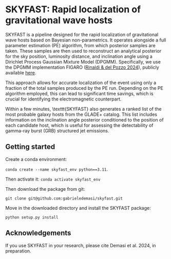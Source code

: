 # SKYFAST: Rapid localization of gravitational wave hosts

SKYFAST is a pipeline designed for the rapid localization of gravitational wave hosts based on Bayesian non-parametrics. It operates alongside a full parameter estimation (PE) algorithm, from which posterior samples are taken. These samples are then used to reconstruct an analytical posterior for the sky position, luminosity distance, and inclination angle using a Dirichlet Process Gaussian Mixture Model (DPGMM). Specifically, we use the DPGMM implementation FIGARO ([Rinaldi & del Pozzo 2024](https://joss.theoj.org/papers/10.21105/joss.06589)), publicly available [here](https://github.com/sterinaldi/FIGARO). 

This approach allows for accurate localization of the event using only a fraction of the total samples produced by the PE run. Depending on the PE algorithm employed, this can lead to significant time savings, which is crucial for identifying the electromagnetic counterpart.

Within a few minutes, \texttt{SKYFAST} also generates a ranked list of the most probable galaxy hosts from the GLADE+ catalog. This list includes information on the inclination angle posterior conditioned to the position of each candidate host, which is useful for assessing the detectability of gamma-ray burst (GRB) structured jet emissions.

## Getting started

Create a conda environment:

`conda create --name skyfast_env python==3.11`.

Then activate it:
`conda activate skyfast_env`

Then download the package from git:

`git clone git@github.com:gabrieledemasi/skyfast.git`

Move in the downloaded directory and install the SKYFAST package:

`python setup.py install`

## Acknowledgements

If you use SKYFAST in your research, please cite Demasi et al. 2024, in preparation.
